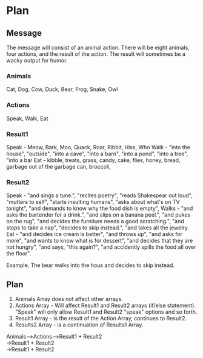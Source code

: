 # Plan

## Message

The message will consist of an animal action. There will be eight animals, four actions, and the result of the action. The result will sometimes be a wacky output for humor.

### Animals

Cat, Dog, Cow, Duck, Bear, Frog, Snake, Owl

### Actions

Speak, Walk, Eat

### Result1

Speak - Meow, Bark, Moo, Quack, Roar, Ribbit, Hiss, Who
Walk - "into the house", "outside", "into a cave", "into a barn", "into a pond", "into a tree", "into a bar
Eat - kibble, treats, grass, candy, cake, flies, honey, bread, garbage out of the garbage can, broccoli, 

### Result2
Speak - "and sings a tune.", "recites poetry", "reads Shakespear out loud", "mutters to self", "starts insulting humans", "asks about what's on TV tonight", "and demands to know why the food dish is empty", 
Walks - "and asks the bartender for a drink.", "and slips on a banana peel.", "and pukes on the rug", "and decides the furniture needs a good scratching.", "and stops to take a nap", "decides to skip instead.", "and takes all the jewelry.
Eat - "and decides ice cream is better", "and throws up", "and asks for more", "and wants to know what is for dessert", "and decides that they are not hungry", "and says, "this again?", "and accidently spills the food all over the floor".

Example, The bear walks into the hous and decides to skip instead.

## Plan

1. Animals Array does not affect other arrays.
2. Actions Array - Will affect Result1 and Result2 arrays (if/else statement). "Speak" will only allow Result1 and Result2 "speak" options and so forth.
3. Result1 Array - is the result of the Action Array, continues to Result2.
4. Results2 Array - is a continuation of Results1 Array.

Animals-->Actions-->Result1 + Result2
                 \
                  ->Result1 + Result2
                  \
                   ->Result1 + Result2